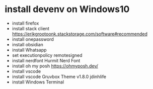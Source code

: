 # install devenv on Windows10
- install firefox
- install stack client https://erikgrootoonk.stackstorage.com/software#recommended
- install onepassword
- install obsidian
- install Whatsapp
- set executionpolicy remotesigned
- install nerdfont Hurmit Nerd Font
- install oh my posh https://ohmyposh.dev/
- install vscode 
- install vscode Gruvbox Theme v1.8.0  jdinhlife
- install Windows Terminal